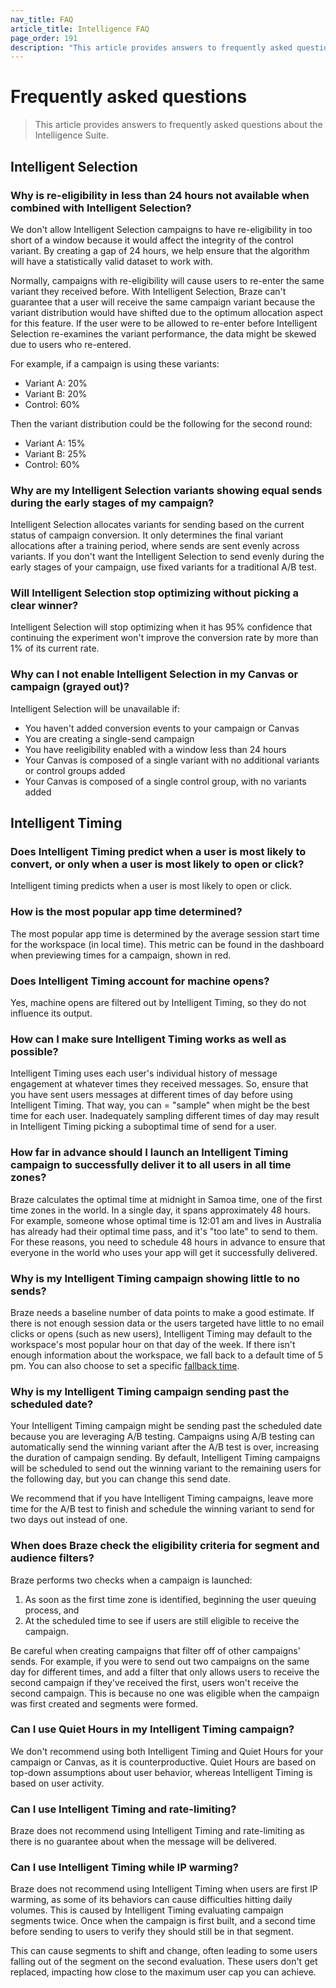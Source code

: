 ```yaml
---
nav_title: FAQ
article_title: Intelligence FAQ
page_order: 191
description: "This article provides answers to frequently asked questions about Intelligent Channel, Intelligent Selection, and Intelligent Timing."
---
```


# Frequently asked questions

> This article provides answers to frequently asked questions about the Intelligence Suite.

## Intelligent Selection

### Why is re-eligibility in less than 24 hours not available when combined with Intelligent Selection?

We don't allow Intelligent Selection campaigns to have re-eligibility in too short of a window because it would affect the integrity of the control variant. By creating a gap of 24 hours, we help ensure that the algorithm will have a statistically valid dataset to work with.

Normally, campaigns with re-eligibility will cause users to re-enter the same variant they received before. With Intelligent Selection, Braze can't guarantee that a user will receive the same campaign variant because the variant distribution would have shifted due to the optimum allocation aspect for this feature. If the user were to be allowed to re-enter before Intelligent Selection re-examines the variant performance, the data might be skewed due to users who re-entered.

For example, if a campaign is using these variants:

- Variant A: 20%
- Variant B: 20%
- Control: 60%

Then the variant distribution could be the following for the second round:

- Variant A: 15%
- Variant B: 25%
- Control: 60%

### Why are my Intelligent Selection variants showing equal sends during the early stages of my campaign?

Intelligent Selection allocates variants for sending based on the current status of campaign conversion. It only determines the final variant allocations after a training period, where sends are sent evenly across variants. If you don't want the Intelligent Selection to send evenly during the early stages of your campaign, use fixed variants for a traditional A/B test.

### Will Intelligent Selection stop optimizing without picking a clear winner?

Intelligent Selection will stop optimizing when it has 95% confidence that continuing the experiment won't improve the conversion rate by more than 1% of its current rate.

### Why can I not enable Intelligent Selection in my Canvas or campaign (grayed out)?

Intelligent Selection will be unavailable if:

- You haven't added conversion events to your campaign or Canvas
- You are creating a single-send campaign
- You have reeligibility enabled with a window less than 24 hours
- Your Canvas is composed of a single variant with no additional variants or control groups added
- Your Canvas is composed of a single control group, with no variants added

## Intelligent Timing

### Does Intelligent Timing predict when a user is most likely to convert, or only when a user is most likely to open or click?

Intelligent timing predicts when a user is most likely to open or click.

### How is the most popular app time determined?

The most popular app time is determined by the average session start time for the workspace (in local time). This metric can be found in the dashboard when previewing times for a campaign, shown in red.

### Does Intelligent Timing account for machine opens?

Yes, machine opens are filtered out by Intelligent Timing, so they do not influence its output.

### How can I make sure Intelligent Timing works as well as possible?

Intelligent Timing uses each user's individual history of message engagement at whatever times they received messages. So, ensure that you have sent users messages at different times of day before using Intelligent Timing. That way, you can = "sample" when might be the best time for each user. Inadequately sampling different times of day may result in Intelligent Timing picking a suboptimal time of send for a user. 

### How far in advance should I launch an Intelligent Timing campaign to successfully deliver it to all users in all time zones?

Braze calculates the optimal time at midnight in Samoa time, one of the first time zones in the world. In a single day, it spans approximately 48 hours. For example, someone whose optimal time is 12:01 am and lives in Australia has already had their optimal time pass, and it's "too late" to send to them. For these reasons, you need to schedule 48 hours in advance to ensure that everyone in the world who uses your app will get it successfully delivered.

### Why is my Intelligent Timing campaign showing little to no sends?

Braze needs a baseline number of data points to make a good estimate. If there is not enough session data or the users targeted have little to no email clicks or opens (such as new users), Intelligent Timing may default to the workspace's most popular hour on that day of the week. If there isn't enough information about the workspace, we fall back to a default time of 5 pm. You can also choose to set a specific [fallback time]({{site.baseurl}}/user_guide/sage_ai/intelligence/intelligent_timing/#fallback-options).

### Why is my Intelligent Timing campaign sending past the scheduled date?

Your Intelligent Timing campaign might be sending past the scheduled date because you are leveraging A/B testing. Campaigns using A/B testing can automatically send the winning variant after the A/B test is over, increasing the duration of campaign sending. By default, Intelligent Timing campaigns will be scheduled to send out the winning variant to the remaining users for the following day, but you can change this send date.

We recommend that if you have Intelligent Timing campaigns, leave more time for the A/B test to finish and schedule the winning variant to send for two days out instead of one. 

### When does Braze check the eligibility criteria for segment and audience filters?

Braze performs two checks when a campaign is launched:

1. As soon as the first time zone is identified, beginning the user queuing process, and
2. At the scheduled time to see if users are still eligible to receive the campaign.

Be careful when creating campaigns that filter off of other campaigns' sends. For example, if you were to send out two campaigns on the same day for different times, and add a filter that only allows users to receive the second campaign if they've received the first, users won't receive the second campaign. This is because no one was eligible when the campaign was first created and segments were formed.

### Can I use Quiet Hours in my Intelligent Timing campaign?

We don't recommend using both Intelligent Timing and Quiet Hours for your campaign or Canvas, as it is counterproductive. Quiet Hours are based on top-down assumptions about user behavior, whereas Intelligent Timing is based on user activity.

### Can I use Intelligent Timing and rate-limiting?

Braze does not recommend using Intelligent Timing and rate-limiting as there is no guarantee about when the message will be delivered.

### Can I use Intelligent Timing while IP warming?

Braze does not recommend using Intelligent Timing when users are first IP warming, as some of its behaviors can cause difficulties hitting daily volumes. This is caused by Intelligent Timing evaluating campaign segments twice. Once when the campaign is first built, and a second time before sending to users to verify they should still be in that segment. 

This can cause segments to shift and change, often leading to some users falling out of the segment on the second evaluation. These users don't get replaced, impacting how close to the maximum user cap you can achieve.
